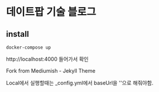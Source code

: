 # 데이트팝 기술 블로그

## install

```
docker-compose up
```

http://localhost:4000 들어가서 확인


Fork from Mediumish - Jekyll Theme

Local에서 실행할때는 _config.yml에서 baseUrl을 ''으로 해줘야함.

